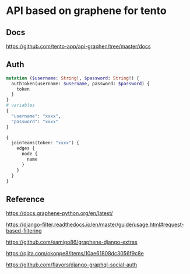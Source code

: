 # API based on graphene for tento

## Docs

https://github.com/tento-app/api-graphen/tree/master/docs

## Auth

```graphql
mutation ($username: String!, $password: String!) {
  authToken(username: $username, password: $password) {
    token
  }
}
# variables
{
  "username": "xxxx",
  "password": "xxxx"
}
```

```graphql
{
  joinTeams(token: "xxxx") {
    edges {
      node {
        name
      }
    }
  }
}
```

## Reference

https://docs.graphene-python.org/en/latest/

https://django-filter.readthedocs.io/en/master/guide/usage.html#request-based-filtering

https://github.com/eamigo86/graphene-django-extras

https://qiita.com/okoppe8/items/10ae61808dc3056f9c8e

https://github.com/flavors/django-graphql-social-auth
